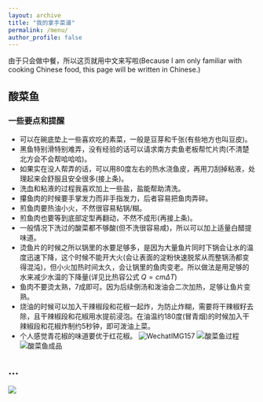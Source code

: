 ```yaml
---
layout: archive
title: "我的拿手菜谱"
permalink: /menu/
author_profile: false
---
```

由于只会做中餐，所以这页就用中文来写啦(Because I am only familiar with cooking Chinese food, this page will be written in Chinese.)
## 酸菜鱼
### 一些要点和提醒
- 可以在碗底垫上一些喜欢吃的素菜，一般是豆芽和千张(有些地方也叫豆皮)。
- 黑鱼特别滑特别难弄，没有经验的话可以请求南方卖鱼老板帮忙片肉(不清楚北方会不会帮哈哈哈)。
- 如果实在没人帮弄的话，可以用80度左右的热水浇鱼皮，再用刀刮掉粘液，处理起来会舒服且安全很多(接上条)。
- 洗血和粘液的过程我喜欢加上一些盐，盐能帮助清洗。
- 攥鱼肉的时候要手掌发力而非手指发力，后者容易把鱼肉弄碎。
- 煎鱼肉要热油小火，不然很容易粘锅/糊。
- 煎鱼肉也要等到底部定型再翻动，不然不成形(再接上条)。
- 一般情况下洗过的酸菜都不够酸(但不洗很容易咸)，所以可以加上适量白醋提味道。
- 烫鱼片的时候之所以锅里的水要足够多，是因为大量鱼片同时下锅会让水的温度迅速下降，这个时候不能开大火(会让表面的淀粉快速脱浆从而整锅汤都变得混沌)，但小火加热时间太久，会让锅里的鱼肉变老。所以做法是用足够的水来减少水温的下降量(详见比热容公式 $Q = cm\Delta T$)
- 鱼肉不要烫太熟，7成即可。因为后续倒汤和泼油会二次加热，足够让鱼片变熟。
- 烧油的时候可以加入干辣椒段和花椒一起炸，为防止炸糊，需要将干辣椒籽去除，且干辣椒段和花椒用水提前浸泡。在油温约180度(冒青烟)的时候加入干辣椒段和花椒炸制约5秒钟，即可泼油上菜。
- 个人感觉青花椒的味道要优于红花椒。
![WechatIMG157](https://github.com/user-attachments/assets/91b4a237-a537-45c4-805c-57719ebcba07)
![酸菜鱼过程](https://github.com/user-attachments/assets/1b214892-7b17-4f3c-ab43-99b765607e82)
![酸菜鱼成品](https://github.com/user-attachments/assets/9a6c2d5c-a49b-4ac8-9d77-78b0b797d444)

## ...


<img src="https://user-images.githubusercontent.com/543384/192227995-fdb3a693-2f68-4dc4-b9bd-06053066322f.png">
